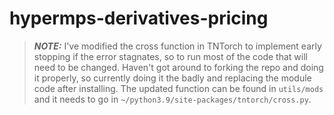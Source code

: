 # hypermps-derivatives-pricing

> **_NOTE:_** I've modified the cross function in TNTorch to implement early stopping if the error stagnates, so to run most of the code that will need to be changed. Haven't got around to forking the repo and doing it properly, so currently doing it the badly and replacing the module code after installing. The updated function can be found in `utils/mods` and it needs to go in `~/python3.9/site-packages/tntorch/cross.py`.